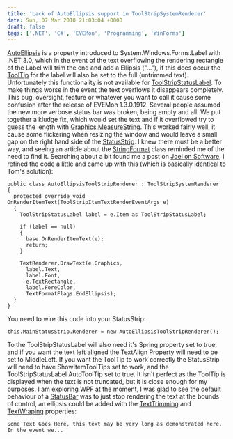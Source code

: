 ```yaml
---
title: 'Lack of AutoEllipsis support in ToolStripSystemRenderer'
date: Sun, 07 Mar 2010 21:03:04 +0000
draft: false
tags: ['.NET', 'C#', 'EVEMon', 'Programming', 'WinForms']
---
```


[AutoEllipsis](http://msdn.microsoft.com/en-us/library/system.windows.forms.label.autoellipsis%28VS.85%29.aspx) is a property introduced to System.Windows.Forms.Label with .NET 3.0, which in the event of the text overflowing the rendering rectangle of the Label will trim the end and add a Ellipsis ("…"), if this does occur the [ToolTip](http://msdn.microsoft.com/en-us/library/system.windows.forms.tooltip.aspx) for the label will also be set to the full (untrimmed text). Unfortunately this functionality is not available for [ToolStripStatusLabel](http://msdn.microsoft.com/en-us/library/system.windows.forms.toolstripstatuslabel.aspx). To make things worse in the event the text overflows it disappears completely. This bug, oversight, feature or whatever you want to call it cause some confusion after the release of EVEMon 1.3.0.1912. Several people assumed the new more verbose status bar was broken, being empty and all. We put together a kludge fix, which would set the text and if it overflowed try to guess the length with [Graphics.MeasureString](http://msdn.microsoft.com/en-us/library/6xe5hazb.aspx). This worked fairly well, it cause some flickering when resizing the window and would leave a small gap on the right hand side of the [StatusStrip](http://msdn.microsoft.com/en-us/library/system.windows.forms.statusstrip.aspx). I knew there must be a better way, and seeing an article about the [StringFormat](http://msdn.microsoft.com/en-us/library/system.drawing.stringformat.aspx) class reminded me of the need to find it. Searching about a bit found me a post on [Joel on Software](http://discuss.joelonsoftware.com/default.asp?dotnet.12.597246.5), I refined the code a little and came up with this (which is basically identical to Tom's solution):

```
public class AutoEllipsisToolStripRenderer : ToolStripSystemRenderer
{
  protected override void OnRenderItemText(ToolStripItemTextRenderEventArgs e)
  {
    ToolStripStatusLabel label = e.Item as ToolStripStatusLabel;

    if (label == null)
    {
      base.OnRenderItemText(e);
      return;
    }

    TextRenderer.DrawText(e.Graphics,
      label.Text,
      label.Font,
      e.TextRectangle,
      label.ForeColor,
      TextFormatFlags.EndEllipsis);
  }
}
```

You need to wire this code into your StatusStrip:

```
this.MainStatusStrip.Renderer = new AutoEllipsisToolStripRenderer();
```

To the ToolStripStatusLabel will also need it's Spring property set to true, and if you want the text left aligned the TextAlign Property will need to be set to MiddleLeft. If you want the ToolTip to work correctly the StatusStrip will need to have ShowItemToolTips set to work, and the ToolStripStatusLabel AutoToolTip set to true. It isn't perfect as the ToolTip is displayed when the text is not truncated, but it is close enough for my purposes. I am exploring WPF at the moment, I was glad to see the default behaviour of a [StatusBar](http://msdn.microsoft.com/en-us/library/system.windows.controls.primitives.statusbar.aspx) was to just stop rendering the text at the bounds of control, an ellipsis could be added with the [TextTrimming](http://msdn.microsoft.com/en-us/library/system.windows.controls.textblock.texttrimming.aspx) and [TextWraping](http://msdn.microsoft.com/en-us/library/system.windows.controls.textblock.textwrapping.aspx) properties:

```
Some Text Goes Here, this text may be very long as demonstrated here. In the event we...
```